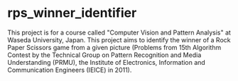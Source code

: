 # rps_winner_identifier
This project is for a course called "Computer Vision and Pattern Analysis" at Waseda University, Japan. This project aims to identify the winner of a Rock Paper Scissors game from a given picture (Problems from 15th Algorithm Contest by the Technical Group on Pattern Recognition and Media Understanding (PRMU), the Institute of Electronics, Information and Communication Engineers (IEICE) in 2011).
